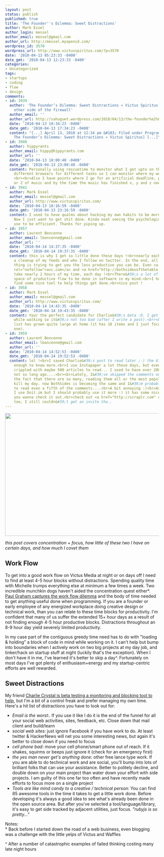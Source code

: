 ```yaml
---
layout: post
status: publish
published: true
title: 'The Founder''s Dilemma: Sweet Distractions'
author: Mark Essel
author_login: messel
author_email: messel@gmail.com
author_url: http://messel.myopenid.com/
wordpress_id: 3570
wordpress_url: http://www.victusspiritus.com/?p=3570
date: '2010-04-13 05:23:33 -0400'
date_gmt: '2010-04-13 12:23:33 -0400'
categories:
- Uncategorized
tags:
- startups
- coding
- flow
- design
comments:
- id: 3939
  author: 'The Founder’s Dilemma: Sweet Distractions « Victus Spiritus &laquo; The
    other side of the firewall'
  author_email: ''
  author_url: http://sahuguet.wordpress.com/2010/04/13/the-founder%e2%80%99s-dilemma-sweet-distractions-%c2%ab-victus-spiritus/
  date: '2010-04-13 10:34:23 -0400'
  date_gmt: '2010-04-13 17:34:23 -0400'
  content: "[...] April 13, 2010 at 12:34 pm &#183; Filed under Programming   [From
    The Founder’s Dilemma: Sweet Distractions « Victus Spiritus] [...]"
- id: 3940
  author: hippyrants
  author_email: hippy@hippyrants.com
  author_url: ''
  date: '2010-04-13 18:00:40 -0400'
  date_gmt: '2010-04-13 23:00:40 -0400'
  content: Personally using rescuetime to monitor what I get upto on the web. Use
    different browsers for different tasks so I can monitor where my web time goes.
    <br><br>Also I have points where I go for an artificial deadline, put on a hour
    or 2 of music and by the time the music has finished x, y and z need to be done
- id: 3941
  author: Mark Essel
  author_email: messel@gmail.com
  author_url: http://www.victusspiritus.com/
  date: '2010-04-13 18:16:59 -0400'
  date_gmt: '2010-04-13 23:16:59 -0400'
  content: I used to have qualms about hacking my own habits to be more productive.
    Now I just want to get shit done. Kinda neat seeing the psychological tricks others
    use to be efficient. Thanks for piping up.
- id: 3957
  author: Laurent Boncenne
  author_email: lboncenne@gmail.com
  author_url: ''
  date: '2010-04-14 14:37:35 -0400'
  date_gmt: '2010-04-14 19:37:35 -0400'
  content: this is why I get so little done these days !<br>nearly each week I do
    a cleanup of my feeds and who I follow on twitter. In the end, all this social
    thing is trying to get you the less productive you can be. Even <a href="http://avc.com"
    rel="nofollow">avc.com</a> and <a href="http://bothsidesofthetable.com" rel="nofollow">bothsidesofthetable.com</a>
    take nearly 2 hours of my time, each day !<br>There&#39;s a lot of room in the
    space of productive flow to be done in software in my mind.<br>I hope i&#39;ll
    find some nice tool to help things get done.<br>nice post !
- id: 3958
  author: Mark Essel
  author_email: messel@gmail.com
  author_url: http://www.victusspiritus.com/
  date: '2010-04-14 14:43:35 -0400'
  date_gmt: '2010-04-14 19:43:35 -0400'
  content: Your the perfect candidate for Charlie&#39;s beta :D. I get to hit AVC
    while walking so it&#39;s not too bad (after I write a post).<br><br>My to do
    list has grown quite large at home (it has 18 items and I just focus on the top
    one).
- id: 3959
  author: Laurent Boncenne
  author_email: lboncenne@gmail.com
  author_url: ''
  date: '2010-04-14 14:52:53 -0400'
  date_gmt: '2010-04-14 19:52:53 -0400'
  content: lol !<br>I saved Charlie&#39;s post to read later ;-) the UI seemed compelling
    enough to know more.<br>I use Instapaper a lot these days, but even that one is
    crippled with maybe 500 articles to read... I used to have over 2000 bookmarks
    not so long ago....<br><br>Lately, I&#39;ve skipped the comments on AVC due to
    the fact that there are so many, reading them all or the most popular would completely
    kill my day. now BothSides is becoming the same and I&#39;m probably not going
    to read even a fifth of the comments....<br>A bit annoying :)<br>As for the todos,
    I use Doit.im but I should probably use it more :) it has some nice features if
    you wanna check it out.<br>check out <a href="http://scraplr.com" rel="nofollow">scraplr.com</a>
    too, I still couldn&#39;t get an invite tho..
---
```

<p><a href="http://www.stuckincustoms.com/2010/04/07/super-happy-hoppy-fun-beer"><img class="alignnone size-full" src="http://www.victusspiritus.com/wp-content/uploads/2010/04/l_1024_683_12110C9E-5D13-49AE-B405-D976A1281BB2.jpeg" alt="" width="600" height="400" /></a></p>
<p><em>this post covers concentration + focus, how little of these two I have on certain days, and how much I covet them</em></p>
<h2>Work Flow</h2>
<p>To get into a good work flow on Victus Media at night or on days off I need to find at least 4-5 hour blocks without distractions. Spending quality time with Michelle trumps everything else at minimum a few times a week. Two incredible munchkin dogs haven't aided the concentration quest either*. <a href="http://www.paulgraham.com/makersschedule.html">Paul Graham captures the work flow dilemma</a> and the body of time needed to get anything useful done when programming. If you are a founder or early employee of any energized workplace doing creative design or technical work, than you can relate to these time blocks for productivity. I'm confident that many of us suffer the extended 15+ hour days as a result of not finding enough 4-5 hour productive blocks. Distractions throughout an 8-9 hour day yield severely limited productivity.</p>
<p>In my case part of the contiguous greedy time need has to do with "loading &amp; holding" a block of code in mind while working on it. I can't help but bump into boundaries when I actively work on two big projects at my day job, and tinker/hack on startup stuff at night (luckily that's the exception). When I don't have it in me, I've learned it's better to skip a day^. Fortunately on most days I've got plenty of enthusiasm+energy and my startup-centric efforts are well rewarded.</p>
<h2>Sweet Distractions</h2>
<p>My friend <a href="http://charliecrystle.blogspot.com/2010/04/beta-1-update-1.html">Charlie Crystal is beta testing a monitoring and blocking tool to help</a>, but I'm a bit of a control freak and prefer managing my own time. Here's a hit list of distractions you have to look out for:</p>
<ul>
<li><em>Email is the worst</em>:. If you use it like I do it is the end of the funnel for all your social web activities, sites, feedback, etc. Close down that mail client and build/learn</li>
<li><em>social web sites</em>: just ignore Facebook if you have work to do. At least twitter &amp; HackerNews will net you some interesting news, but again it's better to close down if you need to focus</li>
<li><em>cell phone bad</em>: move your cell phone/smart phone out of reach. If it shakes, squirms or beeps just ignore it (check for an emergency first)</li>
<li><em>the yes man never get's anything done</em>: other free lance type work. If you are able to do technical work and are social, you'll bump into lots of brilliant folks that can use your assistance. Better to politely decline, and double down on your main project than water down your effort with side projects. I am guilty of this one far too often and have recently made efforts to focus more on a single project</li>
<li><em>Tools are like mind candy to a creative / technical person</em>: You can find 85 awesome tools in the time it takes to get a little work done. Before developing it's always a good idea to see what's already been done in the open source area. But after you've selected a tool/language/library, it's easy to get side tracked by adjacent utilities, just focus. <em>"rubyjs is so pretty..."</em></li>
</ul>
<p>Notes:<br />
* Back before I started down the road of a web business, even blogging was a challenge with the little yelps of Victus and Waffles</p>
<p>^  After a number of catastrophic examples of failed thinking costing many late night hours</p>
